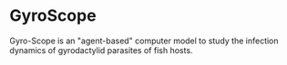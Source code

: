 # GyroScope
Gyro-Scope is an "agent-based" computer model to study the infection dynamics of gyrodactylid parasites of fish hosts.

